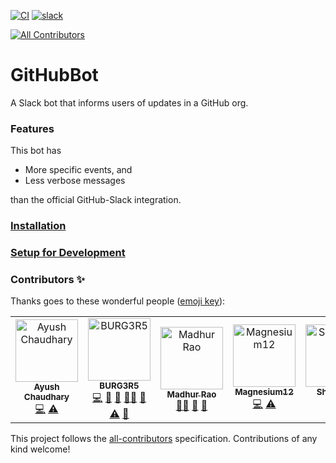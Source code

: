 [![CI](https://img.shields.io/github/workflow/status/BURG3R5/github-slack-bot/CI?style=flat-square)](https://github.com/BURG3R5/github-slack-bot/actions/workflows/ci.yml)
[![slack](https://img.shields.io/badge/slack-github--slack--bot-lightgrey?logo=slack&style=flat-square)](https://join.slack.com/t/github-slack-bot/shared_invite/zt-1ebtvtdfr-3bPrsDDBnL95hW1pIjivbw)
<!-- ALL-CONTRIBUTORS-BADGE:START - Do not remove or modify this section -->
[![All Contributors](https://img.shields.io/badge/all_contributors-6-orange.svg?style=flat-square)](#contributors)
<!-- ALL-CONTRIBUTORS-BADGE:END -->

# GitHubBot

A Slack bot that informs users of updates in a GitHub org.

### Features

This bot has

- More specific events, and
- Less verbose messages

than the official GitHub-Slack integration.

### [Installation](https://github.com/BURG3R5/github-slack-bot/wiki/Installation)

### [Setup for Development](https://github.com/BURG3R5/github-slack-bot/wiki/Setup-for-Development)

### Contributors ✨

Thanks goes to these wonderful people ([emoji key](https://allcontributors.org/docs/en/emoji-key)):

<!-- ALL-CONTRIBUTORS-LIST:START - Do not remove or modify this section -->
<!-- prettier-ignore-start -->
<!-- markdownlint-disable -->
<table>
  <tbody>
    <tr>
      <td align="center"><a href="https://github.com/Ayush0Chaudhary"><img src="https://avatars.githubusercontent.com/u/95746190?v=4?s=100" width="100px;" alt="Ayush Chaudhary"/><br /><sub><b>Ayush Chaudhary</b></sub></a><br /><a href="https://github.com/BURG3R5/github-slack-bot/commits?author=Ayush0Chaudhary" title="Code">💻</a> <a href="https://github.com/BURG3R5/github-slack-bot/commits?author=Ayush0Chaudhary" title="Tests">⚠️</a></td>
      <td align="center"><a href="https://github.com/BURG3R5"><img src="https://avatars.githubusercontent.com/u/77491630?v=4?s=100" width="100px;" alt="BURG3R5"/><br /><sub><b>BURG3R5</b></sub></a><br /><a href="https://github.com/BURG3R5/github-slack-bot/commits?author=BURG3R5" title="Code">💻</a> <a href="https://github.com/BURG3R5/github-slack-bot/commits?author=BURG3R5" title="Documentation">📖</a> <a href="#maintenance-BURG3R5" title="Maintenance">🚧</a> <a href="#mentoring-BURG3R5" title="Mentoring">🧑‍🏫</a> <a href="https://github.com/BURG3R5/github-slack-bot/pulls?q=is%3Apr+reviewed-by%3ABURG3R5" title="Reviewed Pull Requests">👀</a> <a href="https://github.com/BURG3R5/github-slack-bot/commits?author=BURG3R5" title="Tests">⚠️</a> <a href="#projectManagement-BURG3R5" title="Project Management">📆</a></td>
      <td align="center"><a href="https://github.com/Sickaada"><img src="https://avatars.githubusercontent.com/u/61564567?v=4?s=100" width="100px;" alt="Madhur Rao"/><br /><sub><b>Madhur Rao</b></sub></a><br /><a href="#mentoring-Sickaada" title="Mentoring">🧑‍🏫</a> <a href="https://github.com/BURG3R5/github-slack-bot/pulls?q=is%3Apr+reviewed-by%3ASickaada" title="Reviewed Pull Requests">👀</a> <a href="#projectManagement-Sickaada" title="Project Management">📆</a></td>
      <td align="center"><a href="https://github.com/Magnesium12"><img src="https://avatars.githubusercontent.com/u/99383854?v=4?s=100" width="100px;" alt="Magnesium12"/><br /><sub><b>Magnesium12</b></sub></a><br /><a href="https://github.com/BURG3R5/github-slack-bot/commits?author=Magnesium12" title="Code">💻</a> <a href="https://github.com/BURG3R5/github-slack-bot/commits?author=Magnesium12" title="Tests">⚠️</a></td>
      <td align="center"><a href="https://github.com/shashank-k-y"><img src="https://avatars.githubusercontent.com/u/74789167?v=4?s=100" width="100px;" alt="Shashank"/><br /><sub><b>Shashank</b></sub></a><br /><a href="https://github.com/BURG3R5/github-slack-bot/commits?author=shashank-k-y" title="Code">💻</a></td>
      <td align="center"><a href="https://github.com/srinjoyghosh-bot"><img src="https://avatars.githubusercontent.com/u/76196327?v=4?s=100" width="100px;" alt="srinjoyghosh-bot"/><br /><sub><b>srinjoyghosh-bot</b></sub></a><br /><a href="https://github.com/BURG3R5/github-slack-bot/commits?author=srinjoyghosh-bot" title="Code">💻</a></td>
    </tr>
  </tbody>
  <tfoot>

  </tfoot>
</table>

<!-- markdownlint-restore -->
<!-- prettier-ignore-end -->

<!-- ALL-CONTRIBUTORS-LIST:END -->

This project follows the [all-contributors](https://github.com/all-contributors/all-contributors) specification. Contributions of any kind welcome!
